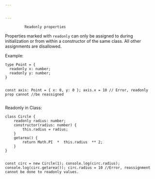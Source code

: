 ```yaml
---


---
```


<pre><code>			Readonly properties
</code></pre>
<p>Properties marked with <code>readonly</code> can only be assigned to during initialization or from within a constructor of the same class. All other assignments are disallowed.</p>
<p>Example:</p>
<pre><code>type Point = {
  readonly x: number;
  readonly y: number;
}

const axis: Point = { x: 0, y: 0 };
axis.x = 10 // Error, readonly prop cannot
//be reassigned
</code></pre>
<p>Readonly in Class:</p>
<pre><code>class Circle {
	readonly radius: number;
	constructor(radius: number) {
		this.radius = radius;
	}
	getarea() {
		return Math.PI  *  this.radius  ** 2;
	}
}

const circ = new Circle(1);
console.log(circ.radius);
console.log(circ.getarea());
circ.radius = 10 //Error, reassignment cannot be done to readonly values.
</code></pre>

